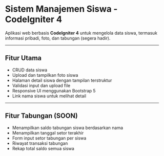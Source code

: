 # Sistem Manajemen Siswa - CodeIgniter 4

Aplikasi web berbasis **CodeIgniter 4** untuk mengelola data siswa, termasuk informasi pribadi, foto, dan tabungan (segera hadir).

---

## Fitur Utama

- CRUD data siswa
- Upload dan tampilkan foto siswa
- Halaman detail siswa dengan tampilan terstruktur
- Validasi input dan upload file
- Responsive UI menggunakan Bootstrap 5
- Link nama siswa untuk melihat detail

---

## Fitur Tabungan (SOON)

- Menampilkan saldo tabungan siswa berdasarkan nama
- Menampilkan tanggal setor terakhir
- Form input setor tabungan per siswa
- Riwayat transaksi tabungan
- Rekap total saldo semua siswa
